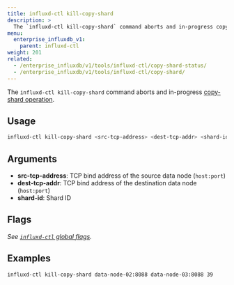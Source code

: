 ```yaml
---
title: influxd-ctl kill-copy-shard
description: >
  The `influxd-ctl kill-copy-shard` command aborts and in-progress copy-shard operation.
menu:
  enterprise_influxdb_v1:
    parent: influxd-ctl
weight: 201
related:
  - /enterprise_influxdb/v1/tools/influxd-ctl/copy-shard-status/
  - /enterprise_influxdb/v1/tools/influxd-ctl/copy-shard/
---
```


The `influxd-ctl kill-copy-shard` command aborts and in-progress
[copy-shard operation](/enterprise_influxdb/v1/tools/influxd-ctl/copy-shard.).

## Usage

```sh
influxd-ctl kill-copy-shard <src-tcp-address> <dest-tcp-addr> <shard-id>
```

## Arguments

- **src-tcp-address**: TCP bind address of the source data node (`host:port`)
- **dest-tcp-addr**: TCP bind address of the destination data node (`host:port`)
- **shard-id**: Shard ID

## Flags

_See [`influxd-ctl` global flags](/enterprise_influxdb/v1/tools/influxd-ctl/#influxd-ctl-global-flags)._

## Examples

```sh
influxd-ctl kill-copy-shard data-node-02:8088 data-node-03:8088 39
```
